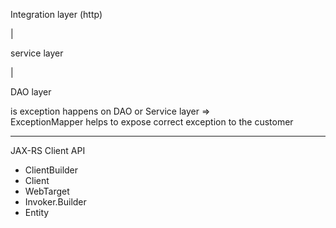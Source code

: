 Integration layer (http)

|

service layer

|

DAO layer

is exception happens on DAO or Service layer =>   
ExceptionMapper helps to expose correct exception to the customer

----------------------------------------------

JAX-RS Client API

- ClientBuilder
- Client
- WebTarget
- Invoker.Builder
- Entity